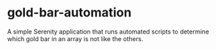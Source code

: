 # gold-bar-automation
A simple Serenity application that runs automated scripts to determine which gold bar in an array is not like the others.
